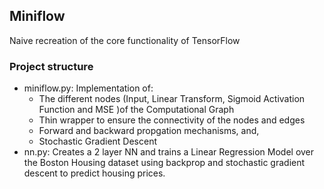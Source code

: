 ## Miniflow

Naive recreation of the core functionality of TensorFlow

### Project structure
* miniflow.py: Implementation of:
    * The different nodes (Input, Linear Transform, Sigmoid Activation Function and MSE )of the Computational Graph
    * Thin wrapper to ensure the connectivity of the nodes and edges
    * Forward and backward propgation mechanisms, and,
    * Stochastic Gradient Descent
* nn.py: Creates a 2 layer NN and trains a Linear Regression Model over the Boston Housing dataset using backprop and stochastic gradient descent to predict housing prices.